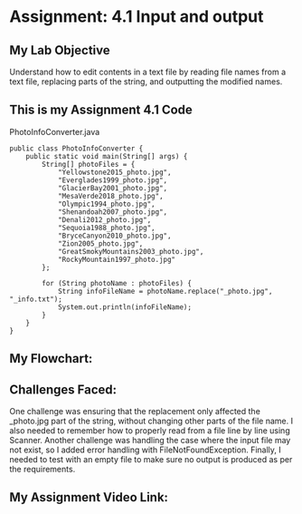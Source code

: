 # Assignment: 4.1 Input and output
## My Lab Objective

Understand how to edit contents in a text file by reading file names from a text file, replacing parts of the string, and outputting the modified names.

## This is my Assignment 4.1 Code

PhotoInfoConverter.java
```
public class PhotoInfoConverter {
    public static void main(String[] args) {
        String[] photoFiles = {
            "Yellowstone2015_photo.jpg",
            "Everglades1999_photo.jpg",
            "GlacierBay2001_photo.jpg",
            "MesaVerde2018_photo.jpg",
            "Olympic1994_photo.jpg",
            "Shenandoah2007_photo.jpg",
            "Denali2012_photo.jpg",
            "Sequoia1988_photo.jpg",
            "BryceCanyon2010_photo.jpg",
            "Zion2005_photo.jpg",
            "GreatSmokyMountains2003_photo.jpg",
            "RockyMountain1997_photo.jpg"
        };

        for (String photoName : photoFiles) {
            String infoFileName = photoName.replace("_photo.jpg", "_info.txt");
            System.out.println(infoFileName);
        }
    }
}
```
## My Flowchart:

## Challenges Faced:

One challenge was ensuring that the replacement only affected the _photo.jpg part of the string, without changing other parts of the file name. I also needed to remember how to properly read from a file line by line using Scanner. Another challenge was handling the case where the input file may not exist, so I added error handling with FileNotFoundException. Finally, I needed to test with an empty file to make sure no output is produced as per the requirements.

## My Assignment Video Link:

